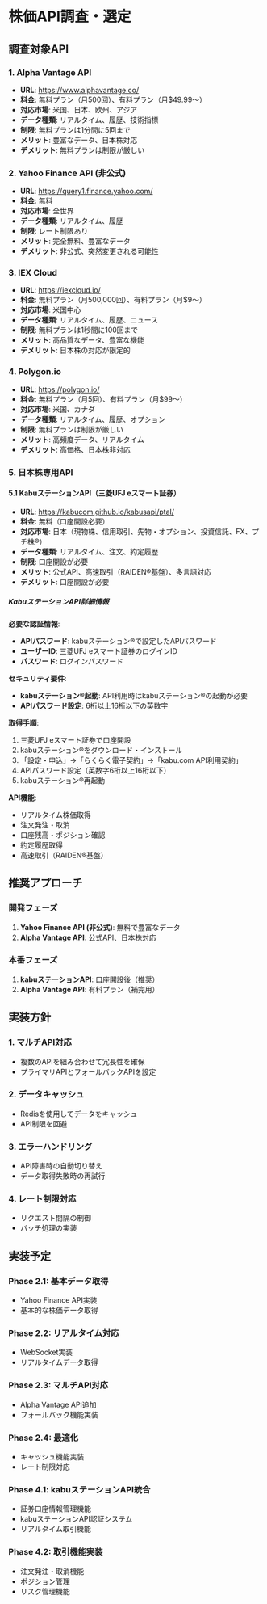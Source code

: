 # 株価API調査・選定

## 調査対象API

### 1. Alpha Vantage API

- **URL**: https://www.alphavantage.co/
- **料金**: 無料プラン（月500回）、有料プラン（月$49.99〜）
- **対応市場**: 米国、日本、欧州、アジア
- **データ種類**: リアルタイム、履歴、技術指標
- **制限**: 無料プランは1分間に5回まで
- **メリット**: 豊富なデータ、日本株対応
- **デメリット**: 無料プランは制限が厳しい

### 2. Yahoo Finance API (非公式)

- **URL**: https://query1.finance.yahoo.com/
- **料金**: 無料
- **対応市場**: 全世界
- **データ種類**: リアルタイム、履歴
- **制限**: レート制限あり
- **メリット**: 完全無料、豊富なデータ
- **デメリット**: 非公式、突然変更される可能性

### 3. IEX Cloud

- **URL**: https://iexcloud.io/
- **料金**: 無料プラン（月500,000回）、有料プラン（月$9〜）
- **対応市場**: 米国中心
- **データ種類**: リアルタイム、履歴、ニュース
- **制限**: 無料プランは1秒間に100回まで
- **メリット**: 高品質なデータ、豊富な機能
- **デメリット**: 日本株の対応が限定的

### 4. Polygon.io

- **URL**: https://polygon.io/
- **料金**: 無料プラン（月5回）、有料プラン（月$99〜）
- **対応市場**: 米国、カナダ
- **データ種類**: リアルタイム、履歴、オプション
- **制限**: 無料プランは制限が厳しい
- **メリット**: 高頻度データ、リアルタイム
- **デメリット**: 高価格、日本株非対応

### 5. 日本株専用API

#### 5.1 KabuステーションAPI（三菱UFJ eスマート証券）

- **URL**: https://kabucom.github.io/kabusapi/ptal/
- **料金**: 無料（口座開設必要）
- **対応市場**: 日本（現物株、信用取引、先物・オプション、投資信託、FX、プチ株®）
- **データ種類**: リアルタイム、注文、約定履歴
- **制限**: 口座開設が必要
- **メリット**: 公式API、高速取引（RAIDEN®基盤）、多言語対応
- **デメリット**: 口座開設が必要

##### KabuステーションAPI詳細情報

**必要な認証情報**:

- **APIパスワード**: kabuステーション®で設定したAPIパスワード
- **ユーザーID**: 三菱UFJ eスマート証券のログインID
- **パスワード**: ログインパスワード

**セキュリティ要件**:

- **kabuステーション®起動**: API利用時はkabuステーション®の起動が必要
- **APIパスワード設定**: 6桁以上16桁以下の英数字

**取得手順**:

1. 三菱UFJ eスマート証券で口座開設
2. kabuステーション®をダウンロード・インストール
3. 「設定・申込」→「らくらく電子契約」→「kabu.com API利用契約」
4. APIパスワード設定（英数字6桁以上16桁以下）
5. kabuステーション®再起動

**API機能**:

- リアルタイム株価取得
- 注文発注・取消
- 口座残高・ポジション確認
- 約定履歴取得
- 高速取引（RAIDEN®基盤）

## 推奨アプローチ

### 開発フェーズ

1. **Yahoo Finance API (非公式)**: 無料で豊富なデータ
2. **Alpha Vantage API**: 公式API、日本株対応

### 本番フェーズ

1. **kabuステーションAPI**: 口座開設後（推奨）
2. **Alpha Vantage API**: 有料プラン（補完用）

## 実装方針

### 1. マルチAPI対応

- 複数のAPIを組み合わせて冗長性を確保
- プライマリAPIとフォールバックAPIを設定

### 2. データキャッシュ

- Redisを使用してデータをキャッシュ
- API制限を回避

### 3. エラーハンドリング

- API障害時の自動切り替え
- データ取得失敗時の再試行

### 4. レート制限対応

- リクエスト間隔の制御
- バッチ処理の実装

## 実装予定

### Phase 2.1: 基本データ取得

- Yahoo Finance API実装
- 基本的な株価データ取得

### Phase 2.2: リアルタイム対応

- WebSocket実装
- リアルタイムデータ取得

### Phase 2.3: マルチAPI対応

- Alpha Vantage API追加
- フォールバック機能実装

### Phase 2.4: 最適化

- キャッシュ機能実装
- レート制限対応

### Phase 4.1: kabuステーションAPI統合

- 証券口座情報管理機能
- kabuステーションAPI認証システム
- リアルタイム取引機能

### Phase 4.2: 取引機能実装

- 注文発注・取消機能
- ポジション管理
- リスク管理機能
